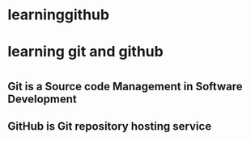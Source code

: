# learninggithub
<h1> learning git and github<h1>
  <h2>Git is a Source code Management in Software Development<h2>
    <h2>GitHub is Git repository hosting service<h2>
      
